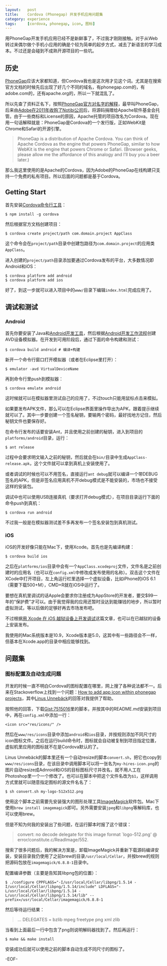 ```yaml
---
layout:   post
title:    Cordova (Phonegap) 开发手机应用问题集
category: experience
tags:     [cordova, phonegap, icon, 图标]
---
```


用PhoneGap开发手机应用已经不是新鲜事了，不过我才刚刚接触。对于从Web转过来偶尔做个手机小应用的确是个较为简单的起步方式，减去了新语言的学习成本。不过还是会碰到不成熟开源项目的一些坑。

## 历史 ##

[PhoneGap][]应该大家都知道，但Cordova我也是这次用才见这个词。尤其是在搜索官方文档的时候先后出现了好几个不同的域名，有phonegap.com的，有adobe.com的，还有apache.org的，所以一下就混乱了。

所以先查了资料正名下，按照[PhoneGap官方对名字的解释](http://phonegap.com/2012/03/19/phonegap-cordova-and-what%E2%80%99s-in-a-name/)，最早叫PhoneGap，后来由[Adobe在2011年收购了Notibi公司](http://news.newhua.com/news/2011/1021/135030.shtml)后，将源码捐赠给Apache软件基金会托管。由于一些商标和License的原因，Apache托管的项目改名为Cordova。现在用一句话解释就是：PhoneGap是Cordova的一个发行版，正如WebKit是Chrome和Safari的开源引擎。

> PhoneGap is a distribution of Apache Cordova. You can think of Apache Cordova as the engine that powers PhoneGap, similar to how WebKit is the engine that powers Chrome or Safari. (Browser geeks, please allow me the affordance of this analogy and I’ll buy you a beer later.)

那么我这里使用的是Apache的Cordova，因为Adobe的PhoneGap在线构建只支持一个免费的私有项目。所以后面的问题都是基于Cordova。

## Getting Start ##

首先安装[Cordova命令行工具](http://cordova.apache.org/docs/en/3.3.0/guide_cli_index.md.html#The%20Command-Line%20Interface)：

    $ npm install -g cordova

然后根据官方文档创建项目：

    $ cordova create project/path com.domain.project AppClass

这个命令会在`project/path`目录中创建包路径为`com.domain.project`的应用类`AppClass`。

进入创建的`project/path`目录添加要通过Cordova发布的平台，大多数情况即Android和iOS：

    $ cordova platform add android
    $ cordova platform add ios

好了，到这一步就可以进入项目中的`www/`目录下编辑`index.html`完成应用了。

## 调试和测试 ##

### Android ###

首先你要安装了Java和[Android开发工具](http://developer.android.com/sdk/index.html)，然后根据[Android开发工作流程](http://developer.android.com/tools/workflow/index.html)创建AVD设备模拟器。在开发到可用阶段后，通过下面的命令构建和测试：

    $ cordova build android # 编译+构建

新开一个命令行窗口打开模拟器（或者在Eclipse里打开）：

    $ emulator -avd VirtualDeviceName

再到命令行里push到模拟器：

    $ cordova emulate android

这时候就可以在模拟器里测试自己的应用了，不过touch只能用鼠标点击来模拟。

如果要发布APK文件，那么可以在Eclipse界面里操作导出为APK，跟着提示继续就可以了。其中一步要创建一个签名秘钥，要输两个密码，最好找地方记住，然后秘钥文件也要保存好。

在命令行发布的话要安装Ant，并且使用之前创建的秘钥，进入到项目的`platforms/android`目录，运行：

    $ ant release

过程中会要求明文输入之前的秘钥，然后就会在`bin/`目录中生成`AppClass-release.apk`，这个文件就可以拿到真机上安装使用了。

或者调试的时候也可以不用签名，直接运行`ant debug`就可以编译一个带DEBUG签名的APK，但是非签名应用真机不开debug模式是不能安装的，市场也不接受这样的安装包。

调试中也可以使用USB连接真机（要求打开debug模式），在项目目录运行下面的命令push到真机：

    $ cordova run android

不过我一般是在模拟器测试差不多再发布一个签名安装包到真机测试。

### iOS ###

iOS的开发好像只能在Mac下，使用Xcode。首先也是先编译构建：

    $ cordova build ios

之后在`platforms/ios`目录中会有一个`AppClass.xcodeproj`文件，文件名是之前创建时的应用名（也可以在`config.xml`中修改成发布使用的名称）。双击这个文件在XCode中打开项目，左上角运行栏里选择一个虚拟设备，比如iPhone的iOS 6.1（需要下载500+M），CMD+R就在iOS中运行了。

要想在真机里调试的话Apple会要求你注册成为AppStore的开发者，要交$99一年的“保护费”才可以。由于我觉得我的应用还暂时没达到能赚钱的地步，所以暂时虚拟测试，等以后做的足够好再去市场发布吧。

不过根据[用 Xcode 在 iOS 越狱设备上开发调试](http://zhuoqiang.me/jailbroken-ios-device-debug-using-xcode.html)这篇文章，也可以在已越狱的设备上安装发布。

我使用的Mac系统版本是10.9，Xcode版本是5.0，这其中有一些路径会不一样，但基本在Xcode.app的目录中相应能够找到。

## 问题集 ##

### 图标配置及自动生成问题 ###

开发的时候一直不明白Cordova的图标配置在哪里，网上搜了各种说法都不一。后来在Stackoverflow上找到一个问题：[How to add app icon within phonegap projects](http://stackoverflow.com/questions/17820492/how-to-add-app-icon-within-phonegap-projects)，其中[Linus Unnebäck](http://stackoverflow.com/users/148072/linus-unneback)的回答对我提供了帮助。

按照他的回答，下载[Gist:7515016](https://gist.github.com/LinusU/7515016)里的脚本，并按其中的README.md安装到项目中，再在`config.xml`中添加一行：

    <icon src="res/icons/" />

然后在`www/res/icons`目录中添加`android`和`ios`目录，并按规则添加不同尺寸的icon图标文件。之后在运行build命令时，图标就会自动被复制到项目指定位置，虚拟机里应用的图标就不在是Cordova默认的了。

Linus Unnebäck的脚本里还有一个自动resize的脚本`convert.sh`，把它也copy到`www/res/icons`目录，在该目录中调用脚本可以将一张名为`my-hires-icon.png`的图片自动resize成Adnroid和iOS的目标图标尺寸并改名，就不用人工在Photoshop里一个一个修改了。也可以在脚本中把这个文件名改为`$1`，这样调用方式里就可以随意指定图标的源文件名名了：

    $ sh convert.sh my-logo-512x512.png

使用这个脚本之前需要先安装强大的图形处理工具[ImageMagick](http://www.imagemagick.org/)软件包。Mac下使用`brew install imagemagick`即可。另外需要安装`jpeg`和`libpng`等解码库，也可以使用brew。

但是不知为何我的安装出了些问题，在运行脚本时报了这个错误：

> convert: no decode delegate for this image format `logo-512.png' @ error/constitute.c/ReadImage/552.

搜索了很多问题后，我的解决方案是，卸载ImageMagick并重新下载源码编译安装，安装目录我仍使用了之前brew的目录`/usr/local/Cellar`，并按brew的规则把源码包放在`imagemagick/6.8.8-1`目录中。

配置编译参数（主要是告知其libpng包的位置）：

    $ ./configure CPPFLAGS="-I/usr/local/Cellar/libpng/1.5.14 -I/usr/local/Cellar/libpng/1.5.14/include" LDFLAGS="-L/usr/local/Cellar/libpng/1.5.14 -L/usr/local/Cellar/libpng/1.5.14/lib" --prefix=/usr/local/Cellar/imagemagick/6.8.8-1

然后等待运行结果：

> ...
> DELEGATES       = bzlib mpeg freetype png xml zlib

当看到上面最后一行中包含了png则说明解码器找到了。然后再运行：

    $ make && make install

安装成功后就可以使用之前的脚本自动生成不同尺寸的图标了。

-EOF-

[Cordova]: http://cordova.apache.org/
[PhoneGap]: http://phonegap.com/